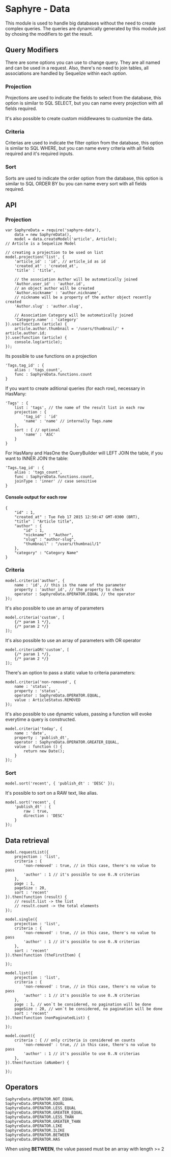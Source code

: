 # Saphyre - Data

This module is used to handle big databases without the need to create complex queries. The queries are dynamically generated by this module just by chosing the modifiers to get the result.

## Query Modifiers

There are some options you can use to change query.
They are all named and can be used in a request. Also, there's no need to join tables, all associations are handled by Sequelize within each *option*.

### Projection

Projections are used to indicate the fields to select from the database, this option is similar to SQL SELECT, but you can name every projection with all fields required.

It's also possible to create custom middlewares to customize the data.

### Criteria

Criterias are used to indicate the filter option from the database, this option is similar to SQL WHERE, but you can name every criteria with all fields required and it's required inputs.

### Sort

Sorts are used to indicate the order option from the database, this option is similar to SQL ORDER BY bu you can name every sort with all fields required.

## API

### Projection

    var SaphyreData = require('saphyre-data'),
        data = new SaphyreData(),
        model = data.createModel('article', Article);
    // Article is a Sequelize Model
        
    // creating a projection to be used on list
    model.projection('list', {
        'article_id' : 'id', // article_id as id
        'created_at' : 'created_at',
        'title' : 'title',
        
        // the association Author will be automatically joined
        'Author.user_id' : 'author.id', 
        // an object author will be created
        'Author.nickname' : 'author.nickname', 
        // nickname will be a property of the author object recently created
        'Author.slug' : 'author.slug',
        
        // Association Category will be automatically joined
        'Category.name' : 'category' 
    }).use(function (article) {
        article.author.thumbnail = '/users/thumbnail/' + article.author.id;
    }).use(function (article) {
        console.log(article);
    });
    
Its possible to use functions on a projection

    'Tags.tag_id' : {
        alias : 'tags_count',
        func : SaphyreData.functions.count
    }
    
If you want to create aditional queries (for each row), necessary in HasMany:

    'Tags' : {
        list : 'tags', // the name of the result list in each row
        projection : {
            'tag_id' : 'id'
            'name' : 'name' // internally Tags.name
        },
        sort : { // optional
            'name' : 'ASC'
        }
    }
    
For HasMany and HasOne the QueryBuilder will LEFT JOIN the table, if you want to INNER JOIN the table:

    'Tags.tag_id' : {
        alias : 'tags_count',
        func : SaphyreData.functions.count,
        joinType : 'inner' // case sensitive
    }
    
#### Console output for each row
    {
        "id" : 1,
        "created_at" : Tue Feb 17 2015 12:50:47 GMT-0300 (BRT),
        "title" : "Article title",
        "author" : {
            "id" : 1,
            "nickname" : "Author",
            "slug" : "author-slug",
            "thumbnail" : "/users/thumbnail/1"
        },
        "category" : "Category Name"
    }
    
### Criteria

    model.criteria('author', {
        name : 'id', // this is the name of the parameter
        property : 'author_id', // the property to check
        operator : SaphyreData.OPERATOR.EQUAL // the operator
    });
    
It's also possible to use an array of parameters
    
    model.criteria('custom', [
        {/* param 1 */}, 
        {/* param 2 */}
    ]);

It's also possible to use an array of parameters with OR operator

    model.criteriaOR('custom', [
        {/* param 1 */},
        {/* param 2 */}
    ]);
    
There's an option to pass a static value to criteria parameters:

    model.criteria('non-removed', {
        name : 'status',
        property : 'status',
        operator : SaphyreData.OPERATOR.EQUAL,
        value : ArticleStatus.REMOVED
    });
    
It's also possible to use dynamic values, passing a function will evoke everytime a query is constructed.

    model.criteria('today', {
        name : 'date',
        property : 'publish_dt',
        operator : SaphyreData.OPERATOR.GREATER_EQUAL,
        value : function () {
            return new Date();
        }
    });
    
### Sort

    model.sort('recent', { 'publish_dt' : 'DESC' });
    
It's possible to sort on a RAW text, like alias.

    model.sort('recent', {
        'publish_dt' : {
            raw : true,
            direction : 'DESC'
        }
    });
    
    
## Data retrieval

    model.requestList({
        projection : 'list',
        criteria : {
            'non-removed' : true, // in this case, there's no value to pass
            'author' : 1 // it's possible to use 0..N criterias
        },
        page : 1,
        pageSize : 20,
        sort : 'recent'
    }).then(function (result) {
        // result.list -> the list
        // result.count -> the total elements
    });
    
    model.single({
        projection : 'list',
        criteria : {
            'non-removed' : true, // in this case, there's no value to pass
            'author' : 1 // it's possible to use 0..N criterias
        },
        sort : 'recent'
    }).then(function (theFirstItem) {
        
    });

    model.list({
        projection : 'list',
        criteria : {
            'non-removed' : true, // in this case, there's no value to pass
            'author' : 1 // it's possible to use 0..N criterias
        },
        page : 1, // won`t be considered, no pagination will be done
        pageSize : 20, // won`t be considered, no pagination will be done
        sort : 'recent'
    }).then(function (nonPaginatedList) {

    });

    model.count({
        criteria : { // only criteria is considered on counts
            'non-removed' : true, // in this case, there's no value to pass
            'author' : 1 // it's possible to use 0..N criterias
        },
    }).then(function (aNumber) {

    });
    
## Operators

    SaphyreData.OPERATOR.NOT_EQUAL
    SaphyreData.OPERATOR.EQUAL
    SaphyreData.OPERATOR.LESS_EQUAL
    SaphyreData.OPERATOR.GREATER_EQUAL
    SaphyreData.OPERATOR.LESS_THAN
    SaphyreData.OPERATOR.GREATER_THAN
    SaphyreData.OPERATOR.LIKE
    SaphyreData.OPERATOR.ILIKE
    SaphyreData.OPERATOR.BETWEEN
    SaphyreData.OPERATOR.HAS
    
When using **BETWEEN**, the value passed must be an array with length >= 2